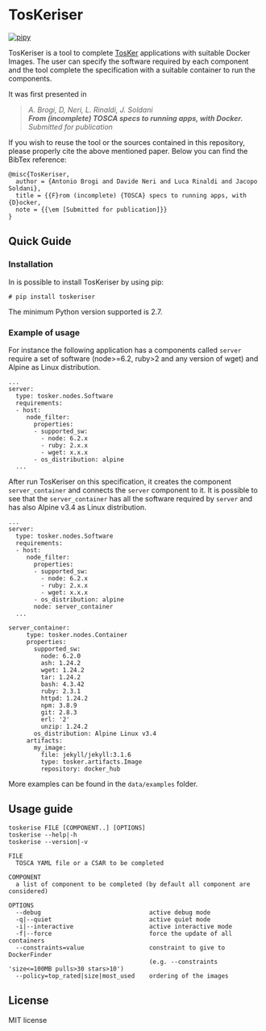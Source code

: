 # TosKeriser
[![pipy](https://img.shields.io/pypi/v/toskeriser.svg)](https://pypi.python.org/pypi/toskeriser)

TosKeriser is a tool to complete [TosKer](https://github.com/di-unipi-socc/TosKer) applications with suitable Docker Images. The user can specify the software required by each component and the tool complete the specification with a suitable container to run the components.

It was first presented in 
> _A. Brogi, D, Neri, L. Rinaldi, J. Soldani <br/>
> **From (incomplete) TOSCA specs to running apps, with Docker.** <br/>
> Submitted for publication_ 

If you wish to reuse the tool or the sources contained in this repository, please properly cite the above mentioned paper. Below you can find the BibTex reference:
```
@misc{TosKeriser,
  author = {Antonio Brogi and Davide Neri and Luca Rinaldi and Jacopo Soldani},
  title = {{F}rom (incomplete) {TOSCA} specs to running apps, with {D}ocker,
  note = {{\em [Submitted for publication]}}
}
```

## Quick Guide
### Installation
In is possible to install TosKeriser by using pip:
```
# pip install toskeriser
```
The minimum Python version supported is 2.7.

### Example of usage
For instance the following application has a components called `server` require a set of software (node>=6.2, ruby>2 and any version of wget) and Alpine as Linux distribution.
```
...
server:
  type: tosker.nodes.Software
  requirements:
  - host:
     node_filter:
       properties:
       - supported_sw:
         - node: 6.2.x
         - ruby: 2.x.x
         - wget: x.x.x
       - os_distribution: alpine
  ...
```

After run TosKeriser on this specification, it creates the component `server_container` and connects the `server` component to it. It is possible to see that the `server_container` has all the software required by `server` and has also Alpine v3.4 as Linux distribution.

```
...
server:
  type: tosker.nodes.Software
  requirements:
  - host:
     node_filter:
       properties:
       - supported_sw:
         - node: 6.2.x
         - ruby: 2.x.x
         - wget: x.x.x
       - os_distribution: alpine
       node: server_container
  ...

server_container:
     type: tosker.nodes.Container
     properties:
       supported_sw:
         node: 6.2.0
         ash: 1.24.2
         wget: 1.24.2
         tar: 1.24.2
         bash: 4.3.42
         ruby: 2.3.1
         httpd: 1.24.2
         npm: 3.8.9
         git: 2.8.3
         erl: '2'
         unzip: 1.24.2
       os_distribution: Alpine Linux v3.4
     artifacts:
       my_image:
         file: jekyll/jekyll:3.1.6
         type: tosker.artifacts.Image
         repository: docker_hub
```

More examples can be found in the `data/examples` folder.

## Usage guide
```
toskerise FILE [COMPONENT..] [OPTIONS]
toskerise --help|-h
toskerise --version|-v

FILE
  TOSCA YAML file or a CSAR to be completed

COMPONENT
  a list of component to be completed (by default all component are considered)

OPTIONS
  --debug                              active debug mode
  -q|--quiet                           active quiet mode
  -i|--interactive                     active interactive mode
  -f|--force                           force the update of all containers
  --constraints=value                  constraint to give to DockerFinder
                                       (e.g. --constraints 'size<=100MB pulls>30 stars>10')
  --policy=top_rated|size|most_used    ordering of the images
```

## License

MIT license
